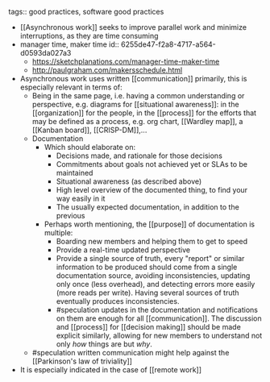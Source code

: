 tags:: good practices, software good practices

- [[Asynchronous work]] seeks to improve parallel work and minimize interruptions, as they are time consuming
- manager time, maker time
  id:: 6255de47-f2a8-4717-a564-d0593da027a3
	- https://sketchplanations.com/manager-time-maker-time
	- http://paulgraham.com/makersschedule.html
- Asynchronous work uses written [[communication]] primarily, this is especially relevant in terms of:
	- Being in the same page, i.e. having a common understanding or perspective, e.g. diagrams for [[situational awareness]]: in the [[organization]] for the people, in the [[process]] for the efforts that may be defined as a process, e.g. org chart, [[Wardley map]], a [[Kanban board]], [[CRISP-DM]],...
	- Documentation
		- Which should elaborate on:
			- Decisions made, and rationale for those decisions
			- Commitments about goals not achieved yet or SLAs to be maintained
			- Situational awareness (as described above)
			- High level overview of the documented thing, to find your way easily in it
			- The usually expected documentation, in addition to the previous
		- Perhaps worth mentioning, the [[purpose]] of documentation is multiple:
			- Boarding new members and helping them to get to speed
			- Provide a real-time updated perspective
			- Provide a single source of truth, every "report" or similar information to be produced should come from a single documentation source, avoiding inconsistencies, updating only once (less overhead), and detecting errors more easily (more reads per write). Having several sources of truth eventually produces inconsistencies.
			- #speculation updates in the documentation and notifications on them are enough for all [[communication]]. The discussion and [[process]] for [[decision making]] should be made explicit similarly, allowing for new members to understand not only _how_ things are but _why_.
	- #speculation written communication might help against the [[Parkinson's law of triviality]]
- It is especially indicated in the case of [[remote work]]